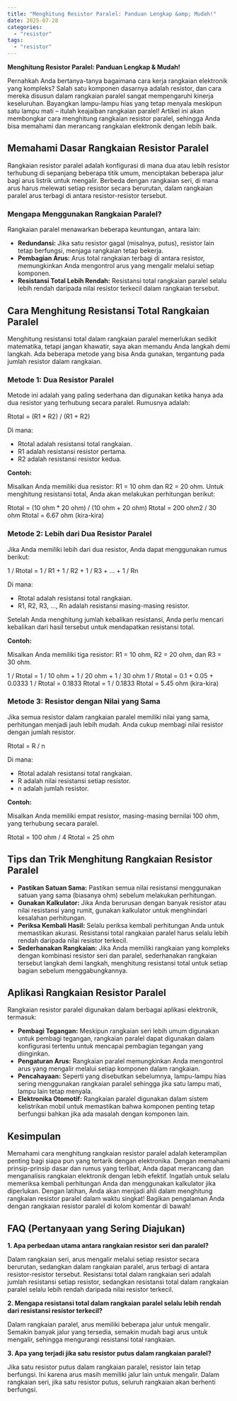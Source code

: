 ```yaml
---
title: "Menghitung Resistor Paralel: Panduan Lengkap &amp; Mudah!"
date: 2025-07-28
categories: 
  - "resistor"
tags: 
  - "resistor"
---
```


**Menghitung Resistor Paralel: Panduan Lengkap & Mudah!**

Pernahkah Anda bertanya-tanya bagaimana cara kerja rangkaian elektronik yang kompleks? Salah satu komponen dasarnya adalah resistor, dan cara mereka disusun dalam rangkaian paralel sangat mempengaruhi kinerja keseluruhan. Bayangkan lampu-lampu hias yang tetap menyala meskipun satu lampu mati – itulah keajaiban rangkaian paralel! Artikel ini akan membongkar cara menghitung rangkaian resistor paralel, sehingga Anda bisa memahami dan merancang rangkaian elektronik dengan lebih baik.

## Memahami Dasar Rangkaian Resistor Paralel

Rangkaian resistor paralel adalah konfigurasi di mana dua atau lebih resistor terhubung di sepanjang beberapa titik umum, menciptakan beberapa jalur bagi arus listrik untuk mengalir. Berbeda dengan rangkaian seri, di mana arus harus melewati setiap resistor secara berurutan, dalam rangkaian paralel arus terbagi di antara resistor-resistor tersebut.

### Mengapa Menggunakan Rangkaian Paralel?

Rangkaian paralel menawarkan beberapa keuntungan, antara lain:

- **Redundansi:** Jika satu resistor gagal (misalnya, putus), resistor lain tetap berfungsi, menjaga rangkaian tetap bekerja.
- **Pembagian Arus:** Arus total rangkaian terbagi di antara resistor, memungkinkan Anda mengontrol arus yang mengalir melalui setiap komponen.
- **Resistansi Total Lebih Rendah:** Resistansi total rangkaian paralel selalu lebih rendah daripada nilai resistor terkecil dalam rangkaian tersebut.

## Cara Menghitung Resistansi Total Rangkaian Paralel

Menghitung resistansi total dalam rangkaian paralel memerlukan sedikit matematika, tetapi jangan khawatir, saya akan memandu Anda langkah demi langkah. Ada beberapa metode yang bisa Anda gunakan, tergantung pada jumlah resistor dalam rangkaian.

### Metode 1: Dua Resistor Paralel

Metode ini adalah yang paling sederhana dan digunakan ketika hanya ada dua resistor yang terhubung secara paralel. Rumusnya adalah:

Rtotal = (R1 \* R2) / (R1 + R2)

Di mana:

- Rtotal adalah resistansi total rangkaian.
- R1 adalah resistansi resistor pertama.
- R2 adalah resistansi resistor kedua.

**Contoh:**

Misalkan Anda memiliki dua resistor: R1 = 10 ohm dan R2 = 20 ohm. Untuk menghitung resistansi total, Anda akan melakukan perhitungan berikut:

Rtotal = (10 ohm \* 20 ohm) / (10 ohm + 20 ohm) Rtotal = 200 ohm2 / 30 ohm Rtotal = 6.67 ohm (kira-kira)

### Metode 2: Lebih dari Dua Resistor Paralel

Jika Anda memiliki lebih dari dua resistor, Anda dapat menggunakan rumus berikut:

1 / Rtotal = 1 / R1 + 1 / R2 + 1 / R3 + ... + 1 / Rn

Di mana:

- Rtotal adalah resistansi total rangkaian.
- R1, R2, R3, ..., Rn adalah resistansi masing-masing resistor.

Setelah Anda menghitung jumlah kebalikan resistansi, Anda perlu mencari kebalikan dari hasil tersebut untuk mendapatkan resistansi total.

**Contoh:**

Misalkan Anda memiliki tiga resistor: R1 = 10 ohm, R2 = 20 ohm, dan R3 = 30 ohm.

1 / Rtotal = 1 / 10 ohm + 1 / 20 ohm + 1 / 30 ohm 1 / Rtotal = 0.1 + 0.05 + 0.0333 1 / Rtotal = 0.1833 Rtotal = 1 / 0.1833 Rtotal = 5.45 ohm (kira-kira)

### Metode 3: Resistor dengan Nilai yang Sama

Jika semua resistor dalam rangkaian paralel memiliki nilai yang sama, perhitungan menjadi jauh lebih mudah. Anda cukup membagi nilai resistor dengan jumlah resistor.

Rtotal = R / n

Di mana:

- Rtotal adalah resistansi total rangkaian.
- R adalah nilai resistansi setiap resistor.
- n adalah jumlah resistor.

**Contoh:**

Misalkan Anda memiliki empat resistor, masing-masing bernilai 100 ohm, yang terhubung secara paralel.

Rtotal = 100 ohm / 4 Rtotal = 25 ohm

## Tips dan Trik Menghitung Rangkaian Resistor Paralel

- **Pastikan Satuan Sama:** Pastikan semua nilai resistansi menggunakan satuan yang sama (biasanya ohm) sebelum melakukan perhitungan.
- **Gunakan Kalkulator:** Jika Anda berurusan dengan banyak resistor atau nilai resistansi yang rumit, gunakan kalkulator untuk menghindari kesalahan perhitungan.
- **Periksa Kembali Hasil:** Selalu periksa kembali perhitungan Anda untuk memastikan akurasi. Resistansi total rangkaian paralel harus selalu lebih rendah daripada nilai resistor terkecil.
- **Sederhanakan Rangkaian:** Jika Anda memiliki rangkaian yang kompleks dengan kombinasi resistor seri dan paralel, sederhanakan rangkaian tersebut langkah demi langkah, menghitung resistansi total untuk setiap bagian sebelum menggabungkannya.

## Aplikasi Rangkaian Resistor Paralel

Rangkaian resistor paralel digunakan dalam berbagai aplikasi elektronik, termasuk:

- **Pembagi Tegangan:** Meskipun rangkaian seri lebih umum digunakan untuk pembagi tegangan, rangkaian paralel dapat digunakan dalam konfigurasi tertentu untuk mencapai pembagian tegangan yang diinginkan.
- **Pengaturan Arus:** Rangkaian paralel memungkinkan Anda mengontrol arus yang mengalir melalui setiap komponen dalam rangkaian.
- **Pencahayaan:** Seperti yang disebutkan sebelumnya, lampu-lampu hias sering menggunakan rangkaian paralel sehingga jika satu lampu mati, lampu lain tetap menyala.
- **Elektronika Otomotif:** Rangkaian paralel digunakan dalam sistem kelistrikan mobil untuk memastikan bahwa komponen penting tetap berfungsi bahkan jika ada masalah dengan komponen lain.

## Kesimpulan

Memahami cara menghitung rangkaian resistor paralel adalah keterampilan penting bagi siapa pun yang tertarik dengan elektronika. Dengan memahami prinsip-prinsip dasar dan rumus yang terlibat, Anda dapat merancang dan menganalisis rangkaian elektronik dengan lebih efektif. Ingatlah untuk selalu memeriksa kembali perhitungan Anda dan menggunakan kalkulator jika diperlukan. Dengan latihan, Anda akan menjadi ahli dalam menghitung rangkaian resistor paralel dalam waktu singkat! Bagikan pengalaman Anda dengan rangkaian resistor paralel di kolom komentar di bawah!

## FAQ (Pertanyaan yang Sering Diajukan)

**1\. Apa perbedaan utama antara rangkaian resistor seri dan paralel?**

Dalam rangkaian seri, arus mengalir melalui setiap resistor secara berurutan, sedangkan dalam rangkaian paralel, arus terbagi di antara resistor-resistor tersebut. Resistansi total dalam rangkaian seri adalah jumlah resistansi setiap resistor, sedangkan resistansi total dalam rangkaian paralel selalu lebih rendah daripada nilai resistor terkecil.

**2\. Mengapa resistansi total dalam rangkaian paralel selalu lebih rendah dari resistansi resistor terkecil?**

Dalam rangkaian paralel, arus memiliki beberapa jalur untuk mengalir. Semakin banyak jalur yang tersedia, semakin mudah bagi arus untuk mengalir, sehingga mengurangi resistansi total rangkaian.

**3\. Apa yang terjadi jika satu resistor putus dalam rangkaian paralel?**

Jika satu resistor putus dalam rangkaian paralel, resistor lain tetap berfungsi. Ini karena arus masih memiliki jalur lain untuk mengalir. Dalam rangkaian seri, jika satu resistor putus, seluruh rangkaian akan berhenti berfungsi.
